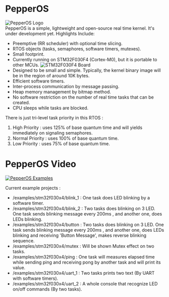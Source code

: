 # PepperOS
![PepperOS Logo](https://github.com/hamidrm/PepperOS/blob/master/pepper_os.jpg?raw=true)  
PepperOS is a simple, lightweight and open-source real time kernel.  It's under development yet.
Highlights Include:
- Preemptive (RR scheduler) with optional time slicing.
- RTOS objects (tasks, semaphores, software timers, mutexes).
- Small footprint.
- Currently running on STM32F030F4 (Cortex-M0), but it is portable to other MCUs.
![STM32F030F4 Board](https://github.com/hamidrm/PepperOS/blob/master/stm32f030f4.jpg?raw=true)  
- Designed to be small and simple. Typically, the kernel binary image will be in the region of around 10K bytes.
- Efficient software timers.
- Inter-process communication by message passing.
- Heap memory management by bitmap method.
- No software restriction on the number of real time tasks that can be created.
- CPU sleeps while tasks are blocked.


There is just tri-level task priority in this RTOS :
1. High Priority : uses 125% of base quantum time and will yields immediately on signaling semaphores.
2. Normal Priority : uses 100% of base quantum time.
3. Low Priority : uses 75% of base quantum time.

# PepperOS Video
[![PepperOS Examples](http://img.youtube.com/vi/son4uOCHAqU/1.jpg)](http://www.youtube.com/watch?v=son4uOCHAqU "PepperOS Examples")


Current example projects :
- /examples/stm32f030x4/blink_1 : One task does LED blinking by a software timer.
- /examples/stm32f030x4/blink_2 : Two tasks does blinking on 3 LED. One task sends blinking message every 200ms , and another one, does LEDs blinking.
- /examples/stm32f030x4/button : Two tasks does blinking on 3 LED. One task sends blinking message every 200ms , and another one, does LEDs blinking and receiving 'Button Message', makes reverse blinking sequence.
- /examples/stm32f030x4/mutex : Will be shown Mutex effect on two tasks.
- /examples/stm32f030x4/ping : One task will measures elapsed time while sending ping and receiving pong by another task and will print its value.
- /examples/stm32f030x4/uart_1 : Two tasks prints two text (By UART with software timers).
- /examples/stm32f030x4/uart_2 : A whole console that recognize LED on/off commands (By two tasks).
